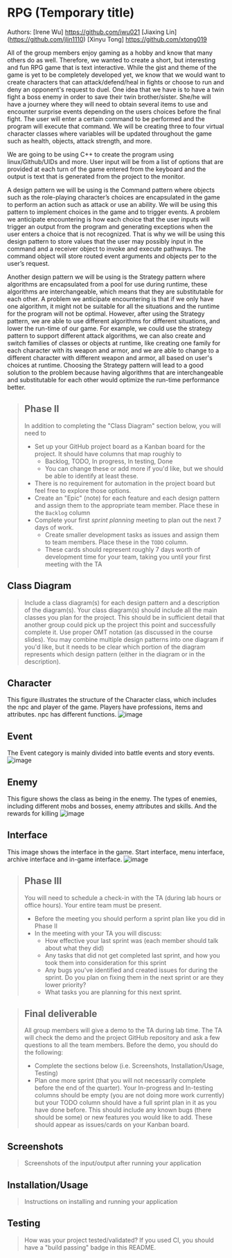 # RPG (Temporary title) 
 Authors: [Irene Wu] https://github.com/iwu021 [Jiaxing Lin] (https://github.com/jlin1110) [Xinyu Tong] https://github.com/xtong019 


All of the group members enjoy gaming as a hobby and know that many others do as well. Therefore, we wanted to create a short, but interesting and fun RPG game that is text interactive. While the gist and theme of the game is yet to be completely developed yet, we know that we would want to create characters that can attack/defend/heal in fights or choose to run and deny an opponent's request to duel. One idea that we have is to have a twin fight a boss enemy in order to save their twin brother/sister. She/he will have a journey where they will need to obtain several items to use and encounter surprise events depending on the users choices before the final fight. The user will enter a certain command to be performed and the program will execute that command. We will be creating three to four virtual character classes where variables will be updated throughout the game such as health, objects, attack strength, and more.  

 We are going to be using C++ to create the program using linux/Github/UIDs and more. User input will be from a list of options that are provided at each turn of the game entered from the keyboard and the output is text that is generated from the project to the monitor. 

A design pattern we will be using is the Command pattern where objects such as the role-playing character’s choices are encapsulated in the game to perform an action such as attack or use an ability. We will be using this pattern to implement choices in the game and to trigger events. A problem we anticipate encountering is how each choice that the user inputs will trigger an output from the program and generating exceptions when the user enters a choice that is not recognized. That is why we will be using this design pattern to store values that the user may possibly input in the command and a receiver object to invoke and execute pathways. The command object will store routed event arguments and objects per to the user’s request. 

Another design pattern we will be using is the Strategy pattern where algorithms are encapsulated from a pool for use during runtime, these algorithms are interchangeable, which means that they are substitutable for each other.  A problem we anticipate encountering is that if we only have one algorithm, it might not be suitable for all the situations and the runtime for the program will not be optimal. However, after using the Strategy pattern, we are able to use different algorithms for different situations, and lower the run-time of our game.  For example, we could use the strategy pattern to support different attack algorithms, we can also create and switch families of classes or objects at runtime, like creating one family for each character with its weapon and armor, and we are able to change to a different character with different weapon and armor, all based on user's choices at runtime.  Choosing the Strategy pattern will lead to a good solution to the problem because having algorithms that are interchangeable and substitutable for each other would optimize the run-time performance better.


 > ## Phase II
 > In addition to completing the "Class Diagram" section below, you will need to 
 > * Set up your GitHub project board as a Kanban board for the project. It should have columns that map roughly to 
 >   * Backlog, TODO, In progress, In testing, Done
 >   * You can change these or add more if you'd like, but we should be able to identify at least these.
 > * There is no requirement for automation in the project board but feel free to explore those options.
 > * Create an "Epic" (note) for each feature and each design pattern and assign them to the appropriate team member. Place these in the `Backlog` column
 > * Complete your first *sprint planning* meeting to plan out the next 7 days of work.
 >   * Create smaller development tasks as issues and assign them to team members. Place these in the `TODO` column.
 >   * These cards should represent roughly 7 days worth of development time for your team, taking you until your first meeting with the TA
## Class Diagram
 > Include a class diagram(s) for each design pattern and a description of the diagram(s). Your class diagram(s) should include all the main classes you plan for the project. This should be in sufficient detail that another group could pick up the project this point and successfully complete it. Use proper OMT notation (as discussed in the course slides). You may combine multiple design patterns into one diagram if you'd like, but it needs to be clear which portion of the diagram represents which design pattern (either in the diagram or in the description). 

## Character

This figure illustrates the structure of the Character class, which includes the npc and player of the game. Players have professions, items and attributes. npc has different functions.
 ![image](https://user-images.githubusercontent.com/81706195/117526634-68432080-af7b-11eb-90a7-63308e0ec6b2.png)
 
## Event

The Event category is mainly divided into battle events and story events.
![image](https://user-images.githubusercontent.com/81706195/117526947-14d1d200-af7d-11eb-9352-5d8946f665da.png)

## Enemy
This figure shows the class as being in the enemy. The types of enemies, including different mobs and bosses, enemy attributes and skills. And the rewards for killing
![image](https://user-images.githubusercontent.com/81706195/117527025-a8a39e00-af7d-11eb-8312-e0a53675ef8b.png)

## Interface
This image shows the interface in the game. Start interface, menu interface, archive interface and in-game interface.
![image](https://user-images.githubusercontent.com/81706195/117527276-9f1b3580-af7f-11eb-8d87-16dbc3e4a74b.png)



 > ## Phase III
 > You will need to schedule a check-in with the TA (during lab hours or office hours). Your entire team must be present. 
 > * Before the meeting you should perform a sprint plan like you did in Phase II
 > * In the meeting with your TA you will discuss: 
 >   - How effective your last sprint was (each member should talk about what they did)
 >   - Any tasks that did not get completed last sprint, and how you took them into consideration for this sprint
 >   - Any bugs you've identified and created issues for during the sprint. Do you plan on fixing them in the next sprint or are they lower priority?
 >   - What tasks you are planning for this next sprint.

 > ## Final deliverable
 > All group members will give a demo to the TA during lab time. The TA will check the demo and the project GitHub repository and ask a few questions to all the team members. 
 > Before the demo, you should do the following:
 > * Complete the sections below (i.e. Screenshots, Installation/Usage, Testing)
 > * Plan one more sprint (that you will not necessarily complete before the end of the quarter). Your In-progress and In-testing columns should be empty (you are not doing more work currently) but your TODO column should have a full sprint plan in it as you have done before. This should include any known bugs (there should be some) or new features you would like to add. These should appear as issues/cards on your Kanban board. 
 
 ## Screenshots
 > Screenshots of the input/output after running your application
 ## Installation/Usage
 > Instructions on installing and running your application
 ## Testing
 > How was your project tested/validated? If you used CI, you should have a "build passing" badge in this README.
 

